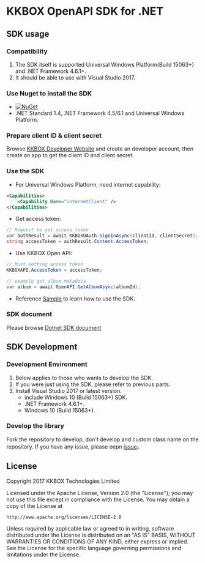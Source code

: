 # KKBOX OpenAPI SDK for .NET

## SDK usage
### Compatibility
1. The SDK itself is supported Universal Windows Platform(Build 15063+) and .NET Framework 4.6.1+.
1. It should be able to use with Visual Studio 2017.

### Use Nuget to install the SDK
- [![NuGet](https://img.shields.io/nuget/v/Nuget.Core.svg)](https://www.nuget.org/packages/KKBOX.OpenAPI.Standard/)
- .NET Standard 1.4, .NET Framework 4.5/6.1 and Universal Windows Platform.

### Prepare client ID & client secret
Browse [KKBOX Developer Website](https://developer.kkbox.com/) and create an developer account, then create an app to get the client ID and client secret.

### Use the SDK
- For Universal Windows Platform, need internet capability: 

```xml
<Capabilities>
    <Capability Name="internetClient" />
</Capabilities>
```

- Get access token: 

```csharp
// Request to get access token
var authResult = await KKBOXOAuth.SignInAsync(clientId, clientSecret);
string accessToken = authResult.Content.AccessToken;
```

- Use KKBOX Open API:

```csharp
// Must setting access token
KKBOXAPI.AccessToken = accessToken;

// example get album metadata
var album = await OpenAPI.GetAlbumAsync(albumId);
```

- Reference [Sample](Sample/OpenAPI.App.Shared/MainPageViewModel.cs) to learn how to use the SDK.

### SDK document
Please browse [Dotnet SDK document](Doc/Home.md)

## SDK Development
### Development Environment
1. Below applies to those who wants to develop the SDK.
1. If you were just using the SDK, please refer to previous parts.
1. Install Visual Studio 2017 or latest version.
   - include Windows 10 (Build 15063+) SDK.
   - .NET Framework 4.6.1+.
   - Windows 10 (Build 15063+).

### Develop the library
Fork the repository to develop, don't develop and custom class name on the repository.
If you have any issue, please oepn [issue](https://github.com/KKBOX/OpenAPI-Dotnet/issues)。

## License
Copyright 2017 KKBOX Technologies Limited

   Licensed under the Apache License, Version 2.0 (the "License");
   you may not use this file except in compliance with the License.
   You may obtain a copy of the License at

    http://www.apache.org/licenses/LICENSE-2.0

   Unless required by applicable law or agreed to in writing, software
   distributed under the License is distributed on an "AS IS" BASIS,
   WITHOUT WARRANTIES OR CONDITIONS OF ANY KIND, either express or implied.
   See the License for the specific language governing permissions and
   limitations under the License.